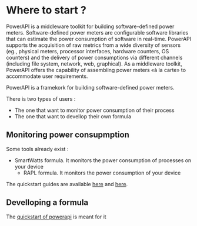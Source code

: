# Where to start ?

PowerAPI is a middleware toolkit for building software-defined power meters.
Software-defined power meters are configurable software libraries that can
estimate the power consumption of software in real-time. PowerAPI supports the
acquisition of raw metrics from a wide diversity of sensors (eg., physical
meters, processor interfaces, hardware counters, OS counters) and the delivery
of power consumptions via different channels (including file system, network,
web, graphical). As a middleware toolkit, PowerAPI offers the capability of
assembling power meters «à la carte» to accommodate user requirements.

PowerAPI is a framekork for building software-defined power meters.

There is two types of users :

- The one that want to monitor power consumption of their process
- The one that want to devellop their own formula

## Monitoring power consupmption

Some tools already exist :

- SmartWatts formula. It monitors the power consumption of processes on your
  device
  - RAPL formula. It monitors the power consumption of your device

The quickstart guides are available [here](./smartwatts_quickstart.md) and
[here](./rapl_quickstart.md).

## Develloping a formula

The [quickstart of powerapi](./powerapi_quickstart.md) is meant for it

